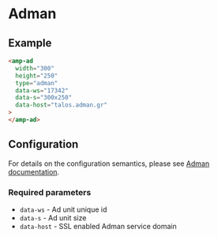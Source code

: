 <!---
Copyright 2016 The AMP HTML Authors. All Rights Reserved.

Licensed under the Apache License, Version 2.0 (the "License");
you may not use this file except in compliance with the License.
You may obtain a copy of the License at

      http://www.apache.org/licenses/LICENSE-2.0

Unless required by applicable law or agreed to in writing, software
distributed under the License is distributed on an "AS-IS" BASIS,
WITHOUT WARRANTIES OR CONDITIONS OF ANY KIND, either express or implied.
See the License for the specific language governing permissions and
limitations under the License.
-->

# Adman

## Example

```html
<amp-ad
  width="300"
  height="250"
  type="adman"
  data-ws="17342"
  data-s="300x250"
  data-host="talos.adman.gr"
>
</amp-ad>
```

## Configuration

For details on the configuration semantics, please see [Adman documentation](http://www.adman.gr/docs).

### Required parameters

- `data-ws` - Ad unit unique id
- `data-s` - Ad unit size
- `data-host` - SSL enabled Adman service domain
